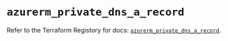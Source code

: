 # `azurerm_private_dns_a_record`

Refer to the Terraform Registory for docs: [`azurerm_private_dns_a_record`](https://www.terraform.io/docs/providers/azurerm/r/private_dns_a_record).
